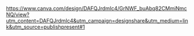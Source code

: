 <!--<h1 align="center">SEGUNDO PROJETO EM GRUPO - PROGRAMADORES CARIOCAS </h1>
<h2>&#128209 Sobre o Projeto</h2><br>
<p align="center"><img src="https://64.media.tumblr.com/c9032d17b0e03cea00b939792202b8a1/898bf5842b392184-38/s2048x3072/7410e9a80b8813a07ce0b6bdf21628b7b134343e.pnj" width=600></p>
<p align=justify>Esse é o segundo projeto em grupo criado para o curso Programadores Cariocas! O grupo decidiu criar uma plataforma de emprego para desenvolvedores web de todos os níveis, desde estagiário até senior. Utilizamos de Bootstrap, Jquery, API's e Frameworks para a criação desse projeto.</p>
<h2>O que o trabalho contém?</h2>
Foram criadas várias páginas com conteúdos diferentes, cada uma com sua função específica com a finalidade de demonstrar todo o conhecimento que tivemos nesses primeiros meses de curso.<br>
<p align="center"><img src="https://64.media.tumblr.com/4ffec50ca34ef359f5a6b6b80a89d973/29394a677027334b-d8/s1280x1920/f8e4b8b4886a04a5089b991faf46218cea22d665.pnj" width=600></p>

<p align=justify>A página de serviços foi criada para demonstrar os planos que nossa plataforma de empregos possui, no entanto, ainda não é possível adicionar os planos ao carrinho.</p>

<p align="center"><img src="https://64.media.tumblr.com/c9032d17b0e03cea00b939792202b8a1/898bf5842b392184-38/s2048x3072/7410e9a80b8813a07ce0b6bdf21628b7b134343e.pnj" width=600></p>

<p align=center>Outra página que vale a pena ser destacada é a página de formulário que contem a inclusão da API de CEP.</p>

<p align="center"><img src="https://64.media.tumblr.com/c9032d17b0e03cea00b939792202b8a1/898bf5842b392184-38/s2048x3072/7410e9a80b8813a07ce0b6bdf21628b7b134343e.pnj" width=600></p>
<h2>&#128269 Tecnologias utilizadas</h2>
-->


https://www.canva.com/design/DAFQJrdmIc4/GrNWF_buAbq82CMmiNmcNQ/view?utm_content=DAFQJrdmIc4&utm_campaign=designshare&utm_medium=link&utm_source=publishpresent#1
